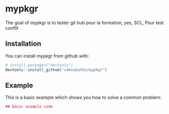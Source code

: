
<!-- README.md is generated from README.Rmd. Please edit that file -->
mypkgr
======

The goal of mypkgr is to tester git hub pour la formation, yes, SCL, Pour test conflit

Installation
------------

You can install mypkgr from github with:

``` r
# install.packages("devtools")
devtools::install_github("camsabathe/mypkgr")
```

Example
-------

This is a basic example which shows you how to solve a common problem:

``` r
## basic example code
```
